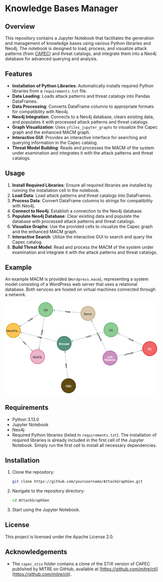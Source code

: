 # Knowledge Bases Manager

## Overview

This repository contains a Jupyter Notebook that facilitates the generation and management of knowledge bases using various Python libraries and Neo4j. The notebook is designed to load, process, and visualize attack patterns (from [CAPEC](http://capec.mitre.org)) and threat catalogs, and integrate them into a Neo4j database for advanced querying and analysis.

## Features

- **Installation of Python Libraries**: Automatically installs required Python libraries from a `requirements.txt` file.
- **Data Loading**: Loads attack patterns and threat catalogs into Pandas DataFrames.
- **Data Processing**: Converts DataFrame columns to appropriate formats for compatibility with Neo4j.
- **Neo4j Integration**: Connects to a Neo4j database, clears existing data, and populates it with processed attack patterns and threat catalogs.
- **Graph Visualization**: Uses `yfiles_jupyter_graphs` to visualize the Capec graph and the enhanced MACM graph.
- **Interactive GUI**: Provides an interactive interface for searching and querying information in the Capec catalog.
- **Threat Model Building**: Reads and processes the MACM of the system under examination and integrates it with the attack patterns and threat catalogs.

## Usage

1. **Install Required Libraries**: Ensure all required libraries are installed by running the installation cell in the notebook.
2. **Load Data**: Load attack patterns and threat catalogs into DataFrames.
3. **Process Data**: Convert DataFrame columns to strings for compatibility with Neo4j.
4. **Connect to Neo4j**: Establish a connection to the Neo4j database.
5. **Populate Neo4j Database**: Clear existing data and populate the database with processed attack patterns and threat catalogs.
6. **Visualize Graphs**: Use the provided cells to visualize the Capec graph and the enhanced MACM graph.
7. **Interactive Search**: Utilize the interactive GUI to search and query the Capec catalog.
8. **Build Threat Model**: Read and process the MACM of the system under examination and integrate it with the attack patterns and threat catalogs.

## Example

An example MACM is provided (`Wordpress.macm`), representing a system model consisting of a WordPress web server that uses a relational database. Both services are hosted on virtual machines connected through a network.

![Wordpress MACM](img/graph.png)

## Requirements

- Python 3.13.0
- Jupyter Notebook
- Neo4j
- Required Python libraries (listed in `requirements.txt`). The installation of required libraries is already included in the first cell of the Jupyter Notebook. Simply run the first cell to install all necessary dependencies.

## Installation

1. Clone the repository:
    ```bash
    git clone https://github.com/yourusername/AttackGraphGen.git
    ```
2. Navigate to the repository directory:
    ```bash
    cd AttackGraphGen
    ```
3. Start using the Jupyter Notebook.

## License

This project is licensed under the Apache License 2.0.

## Acknowledgements

- The `capec_stix` folder contains a clone of the STIX version of CAPEC published by MITRE on GitHub, available at [https://github.com/mitre/cti](https://github.com/mitre/cti).